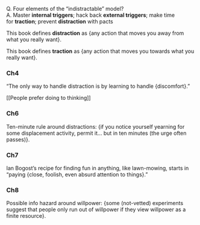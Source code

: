 Q. Four elements of the “indistractable” model?  
A. Master **internal triggers**; hack back **external triggers**; make time for **traction**; prevent **distraction** with pacts

This book defines **distraction** as {any action that moves you away from what you really want}.

This book defines **traction** as {any action that moves you towards what you really want}.

### Ch4

“The only way to handle distraction is by learning to handle {discomfort}.”

[[People prefer doing to thinking]]

### Ch6

Ten-minute rule around distractions: {if you notice yourself yearning for some displacement activity, permit it… but in ten minutes (the urge often passes)}.

### Ch7

Ian Bogost’s recipe for finding fun in anything, like lawn-mowing, starts in “paying {close, foolish, even absurd attention to things}.”

### Ch8

Possible info hazard around willpower: {some (not-vetted) experiments suggest that people only run out of willpower if they view willpower as a finite resource}.
